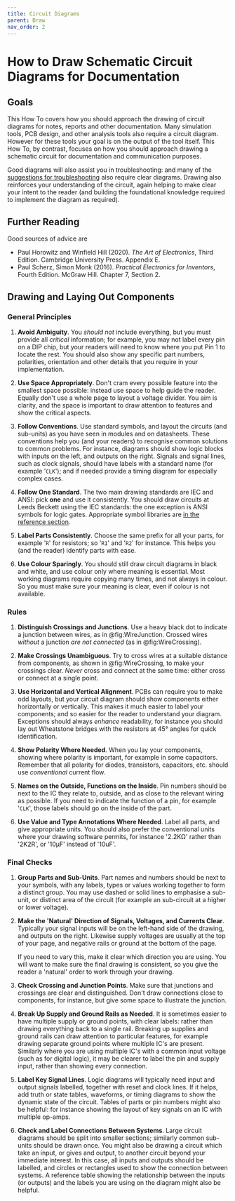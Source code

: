 ```yaml
---
title: Circuit Diagrams
parent: Draw
nav_order: 2
---
```


# How to Draw Schematic Circuit Diagrams for Documentation

## Goals

This How To covers how you should approach the drawing of circuit diagrams for notes, reports and other documentation. Many simulation tools, PCB design, and other analysis tools also require a circuit diagram. However for these tools your goal is on the output of the tool itself. This How To, by contrast, focuses on how you should approach drawing a schematic circuit for documentation and communication purposes.

Good diagrams will also assist you in troubleshooting: and many of the [suggestions for troubleshooting](/trouble) also require clear diagrams. Drawing also reinforces your understanding of the circuit, again helping to make clear your intent to the reader (and building the foundational knowledge required to implement the diagram as required).

## Further Reading

Good sources of advice are

- Paul Horowitz and Winfield Hill (2020). _The Art of Electronics_, Third Edition. Cambridge University Press. Appendix E.
- Paul Scherz, Simon Monk (2016). _Practical Electronics for Inventors_, Fourth Edition. McGraw Hill. Chapter 7, Section 2.

## Drawing and Laying Out Components 

### General Principles

1. **Avoid Ambiguity**. You _should not_ include everything, but  you must provide all _critical_ information; for example, you may not label every pin on a DIP chip, but your readers will need to know where you put Pin 1 to locate the rest. You should also show any specific part numbers, polarities, orientation and other details that you require in your implementation.

2. **Use Space Appropriately**. Don't cram every possible feature into the smallest space possible: instead use space to help guide the reader. Equally don't use a whole page to layout a voltage divider. You aim is clarity, and the space is important to draw attention to features and show the critical aspects.
   
3. **Follow Conventions**. Use standard symbols, and layout the circuits (and sub-units) as you have seen in modules and on datasheets. These conventions help you (and your readers) to recognise common solutions to common problems. For instance, diagrams should show logic blocks with inputs on the left, and outputs on the right. Signals and signal lines, such as clock signals, should have labels with a standard name (for example '`CLK`'); and if needed provide a timing diagram for especially complex cases. 
   
4. **Follow One Standard**. The two main drawing standards are IEC and ANSI: pick **one** and use it consistently. You should draw circuits at Leeds Beckett using the IEC standards: the one exception is ANSI symbols for logic gates. Appropriate symbol libraries are [in the reference section](/symbols).
   
5. **Label Parts Consistently**. Choose the same prefix for all your parts, for example '`R`' for resistors; so '`R1`' and '`R2`' for instance. This helps you (and the reader) identify parts with ease.
   
6. **Use Colour Sparingly**. You should still draw circuit diagrams in black and white, and use colour only where meaning is essential. Most working diagrams require copying many times, and not always in colour. So you must make sure your meaning is clear, even if colour is not available.

### Rules

1.  **Distinguish Crossings and Junctions**. Use a heavy black dot to indicate a junction between wires, as in @fig:WireJunction. Crossed wires _without_ a junction _are not connected_ (as in @fig:WireCrossing).
     
2.  **Make Crossings Unambiguous**. Try to cross wires at a suitable distance from components, as shown in @fig:WireCrossing, to make your crossings clear. _Never_ cross and connect at the same time: either cross or connect at a single point.
   
3.  **Use Horizontal and Vertical Alignment**. PCBs can require you to make odd layouts, but your circuit diagram should show components either horizontally or vertically. This makes it much easier to label your components; and so easier for the reader to understand your diagram. Exceptions should always _enhance_ readability, for instance you should lay out Wheatstone bridges with the resistors at 45° angles for quick identification.
   
4.  **Show Polarity Where Needed**. When you lay your components, showing where polarity is important, for example in some capacitors. Remember that all polarity for diodes, transistors, capacitors, etc. should use _conventional_ current flow.
   
5.  **Names on the Outside, Functions on the Inside**. Pin numbers should be next to the IC they relate to, outside, and as close to the relevant wiring as possible. If you need to indicate the function of a pin, for example '`CLK`', those labels should go on the inside of the part.
   
6.  **Use Value and Type Annotations Where Needed**. Label all parts, and give appropriate units. You should also prefer the conventional units where your drawing software permits, for instance '2.2KΩ' rather than '2K2R', or '10µF' instead of '10uF'.

### Final Checks

1. **Group Parts and Sub-Units**. Part names and numbers should be next to your symbols, with any labels, types or values working together to form a distinct group. You may use dashed or solid lines to emphasise a sub-unit, or distinct area of the circuit (for example an sub-circuit at a higher or lower voltage).
   
2. **Make the 'Natural' Direction of Signals, Voltages, and Currents Clear**. Typically your signal inputs will be on the left-hand side of the drawing, and outputs on the right. Likewise supply voltages are usually at the top of your page, and negative rails or ground at the bottom of the page.

    If you need to vary this, make it clear which direction you are using. You will want to make sure the final drawing is consistent, so you give the reader a 'natural' order to work through your drawing.

3. **Check Crossing and Junction Points**. Make sure that junctions and crossings are clear and distinguished. Don't draw connections close to components, for instance, but give some space to illustrate the junction.

4. **Break Up Supply and Ground Rails as Needed**. It is sometimes easier to have multiple supply or ground points, with clear labels: rather than drawing everything back to a single rail. Breaking up supplies and ground rails can draw attention to particular features, for example drawing separate ground points where multiple IC's are present. Similarly where you are using multiple IC's with a common input voltage (such as for digital logic), it may be clearer to label the pin and supply input, rather than showing every connection.

5. **Label Key Signal Lines**. Logic diagrams will typically need input and output signals labelled, together with reset and clock lines. If it helps, add truth or state tables, waveforms, or timing diagrams to show the dynamic state of the circuit. Tables of parts or pin numbers might also be helpful: for instance showing the layout of key signals on an IC with multiple op-amps.

6. **Check and Label Connections Between Systems**. Large circuit diagrams should be split into smaller sections; similarly common sub-units should be drawn once. You might also be drawing a circuit which take an input, or gives and output, to another circuit beyond your immediate interest. In this case, all inputs and outputs should be labelled, and circles or rectangles used to show the connection between systems. A reference table showing the relationship between the inputs (or outputs) and the labels you are using on the diagram might also be helpful.  
